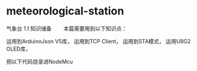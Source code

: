 # meteorological-station
气象台
1.1 知识储备
    本篇需要用到以下知识点：

运用到ArduinoJson V5库，
运用到TCP Client，
运用到STA模式，
运用U8G2 OLED库，

把以下代码烧录进NodeMcu
